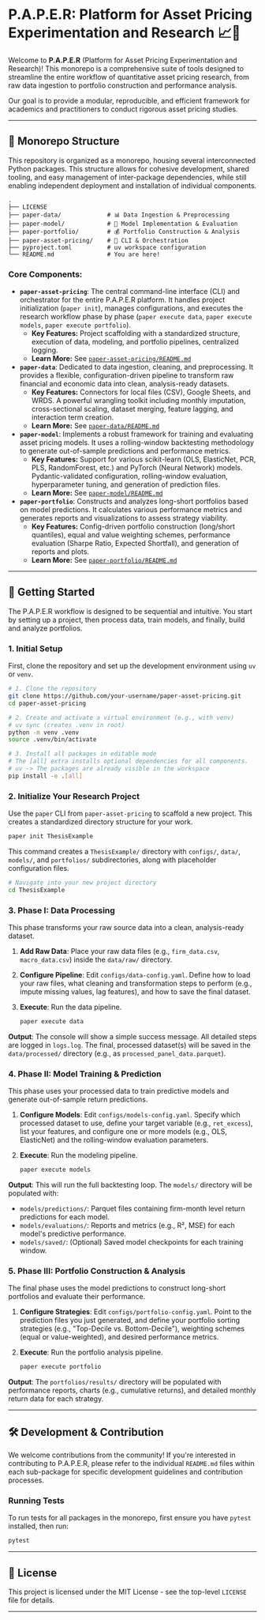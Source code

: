 # P.A.P.E.R: Platform for Asset Pricing Experimentation and Research 📈🔬

Welcome to **P.A.P.E.R** (Platform for Asset Pricing Experimentation and Research)! This monorepo is a comprehensive suite of tools designed to streamline the entire workflow of quantitative asset pricing research, from raw data ingestion to portfolio construction and performance analysis.

Our goal is to provide a modular, reproducible, and efficient framework for academics and practitioners to conduct rigorous asset pricing studies.

---

## 🌳 Monorepo Structure

This repository is organized as a monorepo, housing several interconnected Python packages. This structure allows for cohesive development, shared tooling, and easy management of inter-package dependencies, while still enabling independent deployment and installation of individual components.

```
.
├── LICENSE
├── paper-data/             # 📊 Data Ingestion & Preprocessing
├── paper-model/            # 🧠 Model Implementation & Evaluation
├── paper-portfolio/        # 💰 Portfolio Construction & Analysis
├── paper-asset-pricing/    # 🚀 CLI & Orchestration
├── pyproject.toml          # uv workspace configuration
└── README.md               # You are here!
```

### Core Components:

*   **`paper-asset-pricing`**: The central command-line interface (CLI) and orchestrator for the entire P.A.P.E.R platform. It handles project initialization (`paper init`), manages configurations, and executes the research workflow phase by phase (`paper execute data`, `paper execute models`, `paper execute portfolio`).
    *   **Key Features:** Project scaffolding with a standardized structure, execution of data, modeling, and portfolio pipelines, centralized logging.
    *   **Learn More:** See [`paper-asset-pricing/README.md`](./paper-asset-pricing/README.md)
*   **`paper-data`**: Dedicated to data ingestion, cleaning, and preprocessing. It provides a flexible, configuration-driven pipeline to transform raw financial and economic data into clean, analysis-ready datasets.
    *   **Key Features:** Connectors for local files (CSV), Google Sheets, and WRDS. A powerful wrangling toolkit including monthly imputation, cross-sectional scaling, dataset merging, feature lagging, and interaction term creation.
    *   **Learn More:** See [`paper-data/README.md`](./paper-data/README.md)
*   **`paper-model`**: Implements a robust framework for training and evaluating asset pricing models. It uses a rolling-window backtesting methodology to generate out-of-sample predictions and performance metrics.
    *   **Key Features:** Support for various scikit-learn (OLS, ElasticNet, PCR, PLS, RandomForest, etc.) and PyTorch (Neural Network) models. Pydantic-validated configuration, rolling-window evaluation, hyperparameter tuning, and generation of prediction files.
    *   **Learn More:** See [`paper-model/README.md`](./paper-model/README.md)
*   **`paper-portfolio`**: Constructs and analyzes long-short portfolios based on model predictions. It calculates various performance metrics and generates reports and visualizations to assess strategy viability.
    *   **Key Features:** Config-driven portfolio construction (long/short quantiles), equal and value weighting schemes, performance evaluation (Sharpe Ratio, Expected Shortfall), and generation of reports and plots.
    *   **Learn More:** See [`paper-portfolio/README.md`](./paper-portfolio/README.md)

---

## 🚀 Getting Started

The P.A.P.E.R workflow is designed to be sequential and intuitive. You start by setting up a project, then process data, train models, and finally, build and analyze portfolios.

### 1. Initial Setup

First, clone the repository and set up the development environment using `uv` or `venv`.

```bash
# 1. Clone the repository
git clone https://github.com/your-username/paper-asset-pricing.git
cd paper-asset-pricing

# 2. Create and activate a virtual environment (e.g., with venv)
# uv sync (creates .venv in root)
python -m venv .venv
source .venv/bin/activate

# 3. Install all packages in editable mode
# The [all] extra installs optional dependencies for all components.
# uv -> The packages are already visible in the workspace
pip install -e .[all]
```

### 2. Initialize Your Research Project

Use the `paper` CLI from `paper-asset-pricing` to scaffold a new project. This creates a standardized directory structure for your work.

```bash
paper init ThesisExample
```

This command creates a `ThesisExample/` directory with `configs/`, `data/`, `models/`, and `portfolios/` subdirectories, along with placeholder configuration files.

```bash
# Navigate into your new project directory
cd ThesisExample
```

### 3. Phase I: Data Processing

This phase transforms your raw source data into a clean, analysis-ready dataset.

1.  **Add Raw Data**: Place your raw data files (e.g., `firm_data.csv`, `macro_data.csv`) inside the `data/raw/` directory.
2.  **Configure Pipeline**: Edit `configs/data-config.yaml`. Define how to load your raw files, what cleaning and transformation steps to perform (e.g., impute missing values, lag features), and how to save the final dataset.
3.  **Execute**: Run the data pipeline.

    ```bash
    paper execute data
    ```

**Output**: The console will show a simple success message. All detailed steps are logged in `logs.log`. The final, processed dataset(s) will be saved in the `data/processed/` directory (e.g., as `processed_panel_data.parquet`).

### 4. Phase II: Model Training & Prediction

This phase uses your processed data to train predictive models and generate out-of-sample return predictions.

1.  **Configure Models**: Edit `configs/models-config.yaml`. Specify which processed dataset to use, define your target variable (e.g., `ret_excess`), list your features, and configure one or more models (e.g., OLS, ElasticNet) and the rolling-window evaluation parameters.
2.  **Execute**: Run the modeling pipeline.

    ```bash
    paper execute models
    ```

**Output**: This will run the full backtesting loop. The `models/` directory will be populated with:
*   `models/predictions/`: Parquet files containing firm-month level return predictions for each model.
*   `models/evaluations/`: Reports and metrics (e.g., R², MSE) for each model's predictive performance.
*   `models/saved/`: (Optional) Saved model checkpoints for each training window.

### 5. Phase III: Portfolio Construction & Analysis

The final phase uses the model predictions to construct long-short portfolios and evaluate their performance.

1.  **Configure Strategies**: Edit `configs/portfolio-config.yaml`. Point to the prediction files you just generated, and define your portfolio sorting strategies (e.g., "Top-Decile vs. Bottom-Decile"), weighting schemes (equal or value-weighted), and desired performance metrics.
2.  **Execute**: Run the portfolio analysis pipeline.

    ```bash
    paper execute portfolio
    ```

**Output**: The `portfolios/results/` directory will be populated with performance reports, charts (e.g., cumulative returns), and detailed monthly return data for each strategy.

---

## 🛠️ Development & Contribution

We welcome contributions from the community! If you're interested in contributing to P.A.P.E.R, please refer to the individual `README.md` files within each sub-package for specific development guidelines and contribution processes.

### Running Tests

To run tests for all packages in the monorepo, first ensure you have `pytest` installed, then run:

```bash
pytest
```

---

## 📄 License

This project is licensed under the MIT License - see the top-level `LICENSE` file for details.

---